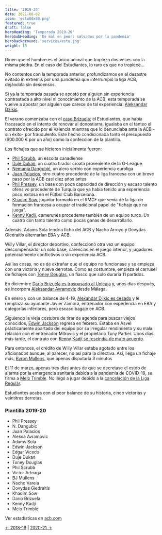 ```yaml
---
title: '2019-20'
date: 2021-06-02
icon: 'estu80x80.png'
featured: true
draft: false
heroHeading: 'Temporada 2019-20'
heroSubHeading: 'De mal en peor: salvados por la pandemia'
heroBackground: 'services/estu.jpg'
weight: 15
---
```


Dicen que el hombre es el único animal que tropieza dos veces con la misma piedra. En el caso del Estudiantes, lo raro es que no tropiece...

No contentos con la temporada anterior, profundizamos en el desastre evitado in extremis por una pandemia que interrumpió la liga ACB, dejándola sin descensos.

Si ya la temporada pasada se apostó por alguien sin experiencia contrastada a alto nivel ni conocimiento de la ACB, esta temporada se vuelve a apostar por alguien que carece de tal experiencia: [Aleksandar Dzikic](https://www.mundodeportivo.com/baloncesto/otros/20190703/463277450497/aleksandar-dzikic-nuevo-entrenador-del-movistar-estudiantes.html).

El verano comenzaba con el [caso Brizuela](https://www.marca.com/baloncesto/acb/2019/07/12/5d2898c7268e3e9e228b4619.html); el Estudiantes, que había fracasado en el intento de renovar al donostiarra, igualaba en el tanteo el contrato ofrecido por el Valencia mientras que lo denunciaba ante la ACB -sin éxito- por fraudulento. Este hecho condicionaba tanto el presupuesto (600.000 € por un año) como la confección de la plantilla.

Los fichajes que se hicieron inicialmente fueron:

* [Phil Scrubb](https://www.movistarestudiantes.com/liga-endesa/altas-bajas/philip-scrubb-ficha-por-movistar-estu/), un escolta canadiense
* [Duje Dukan](https://www.movistarestudiantes.com/liga-endesa/altas-bajas/duje-dukan-ficha-por-movistar-estu/), un cuatro tirador croata proveniente de la G-League
* [Nemanja Dangubić](https://www.movistarestudiantes.com/liga-endesa/altas-bajas/nemanja-dangubic-talento-euroliga-para-movistar-estu/), un alero serbio con experiencia euroliga
* [Juan Palacios](https://www.movistarestudiantes.com/liga-endesa/altas-bajas/juan-palacios-experiencia-interior-para-movistar-estudiantes/), otro cuatro procedente de la liga francesa con un breve paso por la ACB casi diez años antes
* [Phil Pressey](https://www.movistarestudiantes.com/liga-endesa/phil-pressey-llega-a-movistar-estudiantes/), un base con poca capacidad de dirección y escaso talento ofensivo procedente de Turquía que ya había tenido una experiencia poco exitosa en el Fútbol Club Barcelona.
* [Khadim Sow](https://www.movistarestudiantes.com/liga-endesa/khadim-sow-musculo-para-movistar-estudiantes/), jugador formado en el RMCF que venía de la liga de formación francesa a ocupar el tradicional papel de "fichaje que no juega".
* [Kenny Kadji](https://www.movistarestudiantes.com/liga-endesa/kenny-kadji-interior-para-movistar-estu/), camerunés procedente también de un equipo turco. Un cuatro con tanto talento como pocas ganas de desarrollarlo.

Además, Adams Sola tendría ficha del ACB y Nacho Arroyo y Dovydas Giedraitis alternarían EBA y ACB.

Willy Villar, el director deportivo, confeccionó otra vez un equipo descompensado; un solo base, carencias en el juego interior, y jugadores potencialmente conflictivos o sin experiencia ACB.

Así las cosas, no es de extrañar que el equipo no funcionase y se empieza con una victoria y nueve derrotas. Como es costumbre, empieza el carrusel de fichajes con [Toney Douglas](https://www.gigantes.com/liga-endesa/el-estu-se-refuerza-ficha-al-ex-nba-toney-douglas-donde-estaba/), un fiasco que solo duraría 11 partidos.

En diciembre [Darío Brizuela es traspasado al Unicaja](https://www.gigantes.com/liga-endesa/brizuela-oficial-unicaja/) y, unos días después, se incorpora [Aleksandar Avramovic](https://www.movistarestudiantes.com/liga-endesa/llega-aleksa-avramovic/) desde Málaga.

En enero y con un balance de 4-19, [Alexandar Djikic es cesado](https://www.movistarestudiantes.com/liga-endesa/aleksandar-dzikic-no-continuara-al-frente-de-movistar-estudiantes/) y le remplaza su ayudante Javier Zamora, entrenador con experiencia en EBA y categorías inferiores, pero escaso bagaje en ACB.

Siguiendo la vieja costubre de tirar de agenda para buscar viejos conocidos, [Edwin Jackson](https://www.solobasket.com/liga-endesa/movistar-estudiantes-recupera-un-viejo-amigo-llega-edwin-jackson) regresa en febrero. Estaba en Asvel prácticamente apartado del equipo por su irregular rendimiento y su mala relación con el entrenador Mitrovic y el propietario Tony Parker. Unos días más tarde, el contrato con [Kenny Kadji se rescindía de muto acuerdo](https://www.movistarestudiantes.com/liga-endesa/comunicado-oficial-acuerdo-con-kenny-kadji/).

Para entonces, el crédito de Willy Villar estaba agotado entre los aficionados aunque, al parecer, no así para la directiva. Así, llega un fichaje más, [Byron Mullens](https://www.movistarestudiantes.com/liga-endesa/byron-mullens-nuevo-jugador-de-movistar-estu/), que apenas disputaría 3 minutos

El 11 de marzo, apenas tres días antes de que se decretase el estdo de alarma por la emergencia sanitaria debida a la pandemia de COVID-19, se firma a [Melo Trimble](https://www.movistarestudiantes.com/liga-endesa/altas-bajas/melo-trimble-firma-con-movistar-estu/). No llegó a jugar debido a la [cancelación de la Liga Regular](https://www.acb.com/articulo/ver/153135-una-fase-final-para-decidir-el-titulo-de-la-liga-endesa.html).

Estudiantes acaba con el peor balance de su historia, cinco victorias y veintitres derrotas.

### Plantilla 2019-20

- Phil Pressey
- N. Dangubic
- Juan Palacios
- Aleksa Avramovic
- Adams Sola
- Edwin Jackson
- Edgar Vicedo
- Duje Dukan
- Toney Douglas
- Phil Scrubb
- Víctor Arteaga
- BJ Mullens
- Nacho Varela
- Dovydas Giedraitis
- Khadim Sow
- Darío Brizuela
- Kenny Kadji
- Melo Trimble

Ver estadísticas en [acb.com](https://www.acb.com/club/estadisticas/id/6/temporada_id/2019)

[← 2018-19](https://nuestroestu.es/cronologia/2018-19/) | [2020-21 →](https://nuestroestu.es/8cronologia/2020-21/)